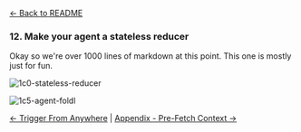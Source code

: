 [← Back to README](https://github.com/humanlayer/12-factor-agents/blob/main/README.md)

### 12. Make your agent a stateless reducer

Okay so we're over 1000 lines of markdown at this point. This one is mostly just for fun.

![1c0-stateless-reducer](https://github.com/humanlayer/12-factor-agents/blob/main/img/1c0-stateless-reducer.png)


![1c5-agent-foldl](https://github.com/humanlayer/12-factor-agents/blob/main/img/1c5-agent-foldl.png)

[← Trigger From Anywhere](https://github.com/humanlayer/12-factor-agents/blob/main/content/factor-11-trigger-from-anywhere.md) | [Appendix - Pre-Fetch Context →](./appendix-13-pre-fetch.md)
